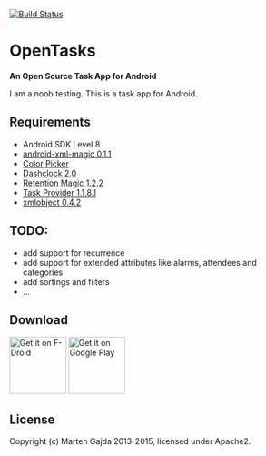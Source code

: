 [![Build Status](https://travis-ci.org/dmfs/opentasks.svg?branch=master)](https://travis-ci.org/dmfs/opentasks)
# OpenTasks

__An Open Source Task App for Android__

I am a noob testing. This is a task app for Android.

## Requirements

* Android SDK Level 8
* [android-xml-magic 0.1.1](https://github.com/dmfs/android-xml-magic)
* [Color Picker](https://github.com/dmfs/color-picker)
* [Dashclock 2.0](https://github.com/romannurik/dashclock/)
* [Retention Magic 1.2.2](https://github.com/dmfs/retention-magic)
* [Task Provider 1.1.8.1](https://github.com/dmfs/task-provider)
* [xmlobject 0.4.2](https://github.com/dmfs/xmlobjects)

## TODO:

* add support for recurrence
* add support for extended attributes like alarms, attendees and categories
* add sortings and filters
* ...

## Download

<a href="https://f-droid.org/packages/org.dmfs.tasks/" target="_blank">
<img src="https://f-droid.org/badge/get-it-on.png" alt="Get it on F-Droid" height="100"/></a>
<a href="https://play.google.com/store/apps/details?id=org.dmfs.tasks" target="_blank">
<img src="https://play.google.com/intl/en_us/badges/images/generic/en-play-badge.png" alt="Get it on Google Play" height="100"/></a>

## License

Copyright (c) Marten Gajda 2013-2015, licensed under Apache2.
